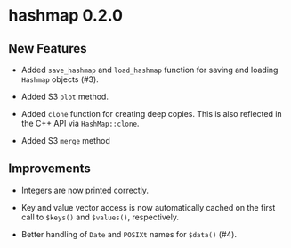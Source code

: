 # hashmap 0.2.0

## New Features

* Added `save_hashmap` and `load_hashmap` function for saving and loading 
  `Hashmap` objects (#3).
  
* Added S3 `plot` method.

* Added `clone` function for creating deep copies. This is also reflected in 
  the C++ API via `HashMap::clone`. 
  
* Added S3 `merge` method

## Improvements

* Integers are now printed correctly. 

* Key and value vector access is now automatically cached on the first call to 
  `$keys()` and `$values()`, respectively.

* Better handling of `Date` and `POSIXt` names for `$data()` (#4).
